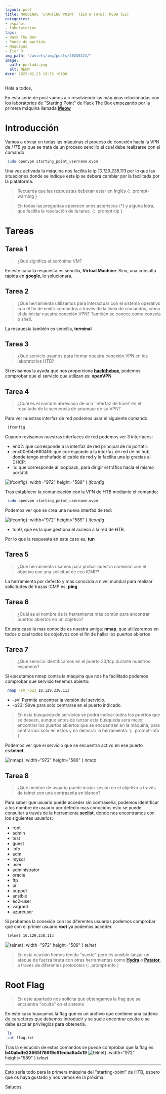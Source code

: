 ```yaml
---
layout: post
title: MAQUINAS 'STARTING POINT' TIER 0 (HTB). MEOW (ES)
categories:
- español
- laboratorios
tags:
- Hack The Box
- Punto de partida
- Maquinas
- Tier 0
img_path: "/assets/img/posts/20230223/"
image:
  path: portada.png
  alt: MEOW
date: 2023-02-23 19:33 +0100
---
```

Hola a todos,

En esta serie de post vamos a ir resolviendo las máquinas relacionadas con los laboratorios de "Starting Point" de Hack The Box empezando por la primera máquina llamada [**Meow**](https://app.hackthebox.com/starting-point)

# Introducción

 Vamos a obviar en todas las máquinas el proceso de conexión hacía la VPN de _HTB_ ya que se trata de un proceso sencillo el cual debe realizarse con el comando:

```bash
 sudo openvpn starting_point_username.ovpn
```

Una vez activada la máquina nos facilita la ip _10.129.238.113_ por lo que las situaciones donde se indique esta ip se deberá cambiar por la facilitada por la plataforma.

> Recuerda que las respuestas deberán estar en Inglés
{: .prompt-warning }

> En todas las preguntas aparecen unos asteriscos (*) y alguna letra, que facilita la resolución de la tarea.
{: .prompt-tip }

# Tareas 

## Tarea 1

> ¿Qué significa el acrónimo VM?

En este caso la respuesta es sencilla, **Virtual Machine**. Sino, una consulta rápida en [**google**](https://letmegooglethat.com/?q=%C2%BFQu%C3%A9+significa+el+acr%C3%B3nimo+VM%3F), lo solucionará.


## Tarea 2

> ¿Qué herramienta utilizamos para interactuar con el sistema operativo con el fin de emitir comandos a través de la línea de comandos, como el de iniciar nuestra conexión VPN? También se conoce como consola o shell.

La respuesta también es sencilla, **terminal**


## Tarea 3

> ¿Qué servicio usamos para formar nuestra conexión VPN en los laboratorios HTB?

Si revisamos la ayuda que nos proporciona [**hackthebox**](https://help.hackthebox.com/en/articles/5185687-introduction-to-lab-access), podemos comprobar que el servicio que utilizan es: **openVPN**


## Tarea 4

> ¿Cuál es el nombre abreviado de una 'interfaz de túnel' en el resultado de la secuencia de arranque de su VPN?

Para ver nuestras interfaz de red podemos usar el siguiente comando:

```bash
 ifconfig
```
Cuando revisamos nuestras interfaces de red podemos ver 3 interfaces:

- en02: que corresponde a la interfaz de red principal de mi portátil.
- enx00e04c6804f6: que corresponde a la interfaz de red de mi hub, donde tengo enchufado el cable de red y le facilita una ip gracias al DHCP.
- lo: que corresponde al loopback, para dirigir el tráfico hacia el mismo portátil.

![ifconfig](ifconfig-1.png){: width="972" height="589" }
_ifconfig_

Tras establecer la comunicación con la VPN de HTB mediante el comando:
```bash
 sudo openvpn starting_point_username.ovpn
```

Podemos ver que se crea una nueva interfaz de red:

![ifconfig](ifconfig-2.png){: width="972" height="589" }
_ifconfig_


- tun0, que es la que gestiona el acceso a la red de HTB.

Por lo que la respuesta en este caso es, **tun**

## Tarea 5

> ¿Qué herramienta usamos para probar nuestra conexión con el objetivo con una solicitud de eco ICMP?

La herramienta por defecto y mas conocida a nivel mundial para realizar solicitudes de trazas ICMP es: **ping**


## Tarea 6

> ¿Cuál es el nombre de la herramienta más común para encontrar puertos abiertos en un objetivo?

En este caso la mas conocida es nuestra amiga: **nmap**, que utilizaremos en todos o casi todos los objetivos con el fin de hallar los puertos abiertos


## Tarea 7

> ¿Qué servicio identificamos en el puerto 23/tcp durante nuestros escaneos?

Si ejecutamos nmap contra la máquina que nos ha facilitado podemos comprobar que servicio tenemos abierto:

```bash
 nmap -sV -p23 10.129.238.113
```

- -sV: Permite encontrar la versión del servicio.
- -p23: Sirve para solo centrarse en el puerto indicado.

> En esta búsqueda de servicios se podrá indicar todos los puertos que se deseen, aunque antes de lanzar esta búsqueda será mejor encontrar los puertos abiertos que se encuentran en la máquina, para centrarnos solo en estos y no demorar la herramienta.
{: .prompt-info }

Podemos ver que el servicio que se encuentra activo en ese puerto es:**telnet**

![nmap](nmap.png){: width="972" height="589" }
_nmap_


## Tarea 8

> ¿Qué nombre de usuario puede iniciar sesión en el objetivo a través de telnet con una contraseña en blanco?

Para saber que usuario puede acceder sin contraseña, podemos identificar a los nombre de usuario por defecto mas conocidos esto se puede consultar a través de la herramienta [**seclist**](https://github.com/danielmiessler/SecLists/blob/master/Usernames/top-usernames-shortlist.txt), donde nos encontramos con los siguientes usuarios:

- root
- admin
- test
- guest
- info
- adm
- mysql
- user
- administrator
- oracle
- ftp
- pi
- puppet
- ansible
- ec2-user
- vagrant
- azureuser

Si probamos la conexión con los diferentes usuarios podemos comprobar que con el primer usuario **root** ya podemos acceder.

```bash
 telnet 10.129.238.113
```
![telnet](telnet-1.png){: width="972" height="589" }
_telnet_

> En esta ocasión hemos tenido "suerte" pero es posible lanzar un ataque de fuerza bruta con otras herramientas como [**Hydra**](https://github.com/vanhauser-thc/thc-hydra) o [**Patator**](https://github.com/lanjelot/patator), a través de diferentes protocolos
{: .prompt-info }

# Root Flag

> En este apartado nos solicita que obtengamos la flag que se encuentra "oculta" en el sistema

En este caso buscamos la flag que es un archivo que contiene una cadena de caracteres que debemos introducir y se suele encontrar oculta o se debe escalar privilegios para obtenerla.

```bash
 ls
 cat flag.txt
```

Tras la ejecución de estos comandos se puede comprobar que la flag es: **b40abdfe23665f766f9c61ecba8a4c19**
![telnet](telnet-2.png){: width="972" height="589" }
_telnet_

___

Esto sería todo para la primera máquina del "starting-point" de HTB, espero que os haya gustado y nos vemos en la próxima.

Saludos.

